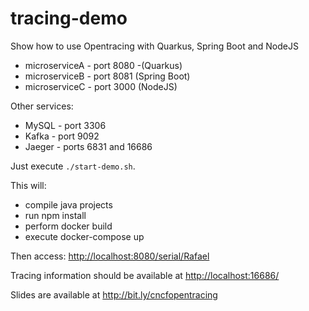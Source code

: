 # tracing-demo
Show how to use Opentracing with Quarkus, Spring Boot and NodeJS

- microserviceA - port 8080 -(Quarkus)
- microserviceB - port 8081 (Spring Boot)
- microserviceC - port 3000 (NodeJS)

Other services:
- MySQL - port 3306
- Kafka - port 9092
- Jaeger - ports 6831 and 16686

Just execute `./start-demo.sh`.

This will:
- compile java projects
- run npm install
- perform docker build
- execute docker-compose up

Then access: <http://localhost:8080/serial/Rafael>

Tracing information should be available at <http://localhost:16686/>

Slides are available at <http://bit.ly/cncfopentracing>
